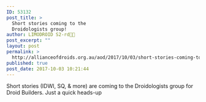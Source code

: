 ```yaml
---
ID: 53132
post_title: >
  Short stories coming to the
  Droidologists group!
author: LIMODROID S2-rd🔭🔬
post_excerpt: ""
layout: post
permalink: >
  http://allianceofdroids.org.au/aod/2017/10/03/short-stories-coming-to-the-droidologists-group/
published: true
post_date: 2017-10-03 10:21:44
---
```

Short stories (IDWI, SQ, &amp; more) are coming to the Droidologists group for Droid Builders. Just a quick heads-up